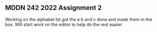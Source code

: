## MDDN 242 2022 Assignment 2

Working on the alphabet bit got the a b and c done and made them in the box. Will start work on the editor to help do the rest easier. 
